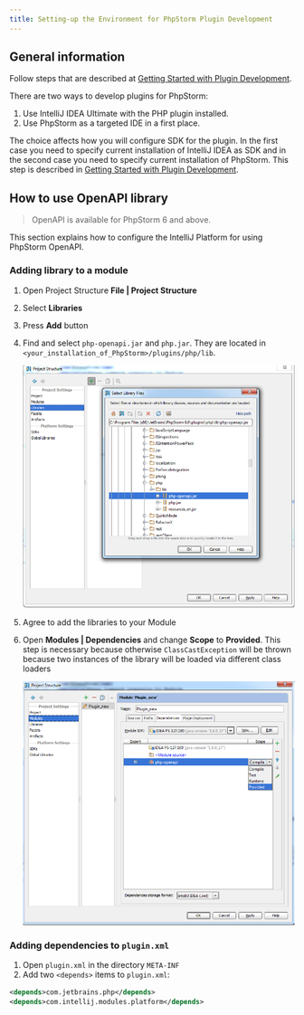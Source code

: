 ```yaml
---
title: Setting-up the Environment for PhpStorm Plugin Development
---
```


## General information
Follow steps that are described at [Getting Started with Plugin Development](http://confluence.jetbrains.com/display/IDEADEV/Getting+Started+with+Plugin+Development).

There are two ways to develop plugins for PhpStorm:

1. Use IntelliJ IDEA Ultimate with the PHP plugin installed.
2. Use PhpStorm as a targeted IDE in a first place.

The choice affects how you will configure SDK for the plugin. In the first case you need to specify current installation of IntelliJ IDEA as SDK and in the second case you need to specify current installation of PhpStorm. This step is described in [Getting Started with Plugin Development](https://confluence.jetbrains.com/display/IDEADEV/Getting+Started+with+Plugin+Development).

## How to use OpenAPI library

> OpenAPI is available for PhpStorm 6 and above.

This section explains how to configure the IntelliJ Platform for using PhpStorm OpenAPI.

### Adding library to a module

1. Open Project Structure **File \| Project Structure**
2. Select **Libraries**
3. Press **Add** button
4. Find and select `php-openapi.jar` and `php.jar`. They are located in `<your_installation_of_PhpStorm>/plugins/php/lib`.

    ![Adding Library](img/AddingLibrary.png)

5. Agree to add the libraries to your Module
6. Open **Modules \| Dependencies** and change **Scope** to **Provided**. This step is necessary because otherwise `ClassCastException` will be thrown because two instances of the library will be loaded via different class loaders

    ![Changing Scope](img/changingscope.png)

### Adding dependencies to `plugin.xml`

1. Open `plugin.xml` in the directory `META-INF`
2. Add two `<depends>` items to `plugin.xml`:

```xml
<depends>com.jetbrains.php</depends>
<depends>com.intellij.modules.platform</depends>
```
